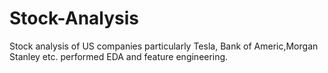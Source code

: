 # Stock-Analysis
Stock analysis of US companies
particularly Tesla, Bank of Americ,Morgan Stanley etc.
performed EDA and feature engineering.
